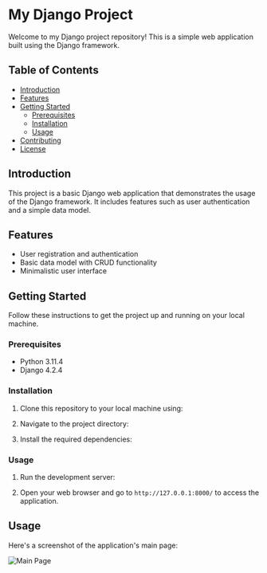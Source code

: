 # My Django Project

Welcome to my Django project repository! This is a simple web application built using the Django framework.

## Table of Contents
- [Introduction](#introduction)
- [Features](#features)
- [Getting Started](#getting-started)
  - [Prerequisites](#prerequisites)
  - [Installation](#installation)
  - [Usage](#usage)
- [Contributing](#contributing)
- [License](#license)

## Introduction
This project is a basic Django web application that demonstrates the usage of the Django framework. It includes features such as user authentication and a simple data model.

## Features
- User registration and authentication
- Basic data model with CRUD functionality
- Minimalistic user interface

## Getting Started
Follow these instructions to get the project up and running on your local machine.

### Prerequisites
- Python 3.11.4
- Django 4.2.4

### Installation
1. Clone this repository to your local machine using:

2. Navigate to the project directory:

3. Install the required dependencies:

### Usage
1. Run the development server:

2. Open your web browser and go to `http://127.0.0.1:8000/` to access the application.

## Usage

Here's a screenshot of the application's main page:

![Main Page]([images/screenshot.png](https://github.com/Generalchrist/DjangoPolls/blob/main/images/Screen%20Shot%202023-08-20%20at%2023.09.30-fullpage.png)https://github.com/Generalchrist/DjangoPolls/blob/main/images/Screen%20Shot%202023-08-20%20at%2023.09.30-fullpage.png)


